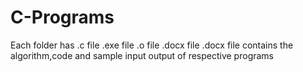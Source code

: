 # C-Programs

Each folder has 
  .c file
  .exe file
  .o file
   .docx file 
.docx file contains the algorithm,code  and sample input output of respective programs
